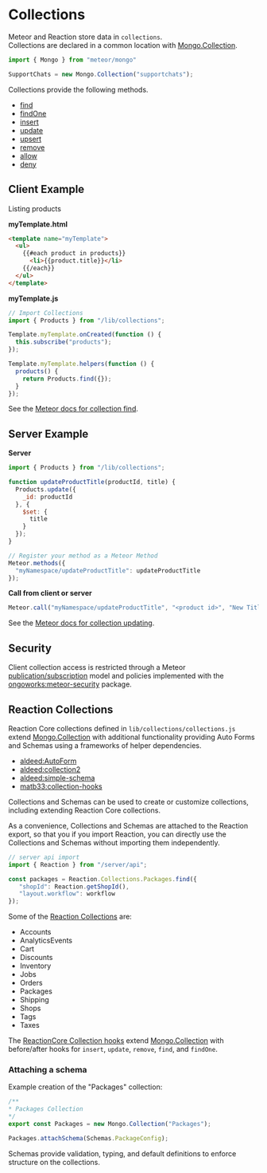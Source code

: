# Collections

Meteor and Reaction store data in `collections`.  
Collections are declared in a common location with [Mongo.Collection](http://docs.meteor.com/api/collections.html).

```js
import { Mongo } from "meteor/mongo"

SupportChats = new Mongo.Collection("supportchats");
```

Collections provide the following methods.

- [find](http://docs.meteor.com/api/collections.html#Mongo-Collection-find)
- [findOne](http://docs.meteor.com/api/collections.html#Mongo-Collection-findOne)
- [insert](http://docs.meteor.com/api/collections.html#Mongo-Collection-insert)
- [update](http://docs.meteor.com/api/collections.html#Mongo-Collection-update)
- [upsert](http://docs.meteor.com/api/collections.html#Mongo-Collection-upsert)
- [remove](http://docs.meteor.com/api/collections.html#Mongo-Collection-remove)
- [allow](http://docs.meteor.com/api/collections.html#Mongo-Collection-allow)
- [deny](http://docs.meteor.com/api/collections.html#Mongo-Collection-deny)

## Client Example

Listing products

**myTemplate.html**

```html
<template name="myTemplate">
  <ul>
    {{#each product in products}}
      <li>{{product.title}}</li>
    {{/each}}
  </ul>
</template>
```

**myTemplate.js**

```js
// Import Collections
import { Products } from "/lib/collections";

Template.myTemplate.onCreated(function () {
  this.subscribe("products");
});

Template.myTemplate.helpers(function () {
  products() {
    return Products.find({});
  }
});
```

See the [Meteor docs for collection find](http://docs.meteor.com/#/full/find).

## Server Example

**Server**

```js
import { Products } from "/lib/collections";

function updateProductTitle(productId, title) {
  Products.update({
    _id: productId
  }, {
    $set: {
      title
    }
  });
}

// Register your method as a Meteor Method
Meteor.methods({
  "myNamespace/updateProductTitle": updateProductTitle
});
```

**Call from client or server**

```js
Meteor.call("myNamespace/updateProductTitle", "<product id>", "New Title");
```

See the [Meteor docs for collection updating](http://docs.meteor.com/#/full/update).

## Security

Client collection access is restricted through a Meteor [publication/subscription](http://docs.meteor.com/#/full/meteor_publish) model and policies implemented with the [ongoworks:meteor-security](https://github.com/ongoworks/meteor-security) package.

## Reaction Collections

Reaction Core collections defined in `lib/collections/collections.js` extend [Mongo.Collection](http://docs.meteor.com/#/full/mongo_collection) with additional functionality providing Auto Forms and Schemas using a frameworks of helper dependencies.

- [aldeed:AutoForm](https://github.com/aldeed/meteor-autoform)
- [aldeed:collection2](https://github.com/aldeed/meteor-collection2)
- [aldeed:simple-schema](https://github.com/aldeed/meteor-simple-schema)
- [matb33:collection-hooks](https://github.com/matb33/meteor-collection-hooks)

Collections and Schemas can be used to create or customize collections, including extending Reaction Core collections.

As a convenience, Collections and Schemas are attached to the Reaction export, so that you if you import Reaction, you can directly use the Collections and Schemas without importing them independently.

```js
// server api import
import { Reaction } from "/server/api";

const packages = Reaction.Collections.Packages.find({
   "shopId": Reaction.getShopId(),
   "layout.workflow": workflow
});
```

Some of the [Reaction Collections](https://github.com/reactioncommerce/reaction/blob/development/lib/collections/collections.js) are:

- Accounts
- AnalyticsEvents
- Cart
- Discounts
- Inventory
- Jobs
- Orders
- Packages
- Shipping
- Shops
- Tags
- Taxes

The [ReactionCore Collection hooks](https://github.com/reactioncommerce/reaction/blob/development/packages/reaction-collections/common/collections/hooks/hooks.js) extend [Mongo.Collection](http://docs.meteor.com/#/full/mongo_collection) with before/after hooks for `insert`, `update`, `remove`, `find`, and `findOne`.

### Attaching a schema

Example creation of the "Packages" collection:

```js
/**
* Packages Collection
*/
export const Packages = new Mongo.Collection("Packages");

Packages.attachSchema(Schemas.PackageConfig);
```

Schemas provide validation, typing, and default definitions to enforce structure on the collections.
